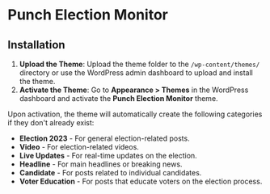 # Punch Election Monitor


## Installation
1. **Upload the Theme**: Upload the theme folder to the `/wp-content/themes/` directory or use the WordPress admin dashboard to upload and install the theme.
2. **Activate the Theme**: Go to **Appearance > Themes** in the WordPress dashboard and activate the **Punch Election Monitor** theme.

Upon activation, the theme will automatically create the following categories if they don't already exist:

- **Election 2023** - For general election-related posts.
- **Video** - For election-related videos.
- **Live Updates** - For real-time updates on the election.
- **Headline** - For main headlines or breaking news.
- **Candidate** - For posts related to individual candidates.
- **Voter Education** - For posts that educate voters on the election process.